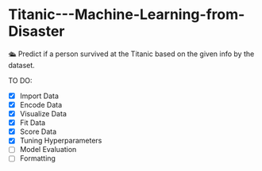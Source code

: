 # Titanic---Machine-Learning-from-Disaster
🛳 Predict if a person survived at the Titanic based on the given info by the dataset.


TO DO:
- [x] Import Data
- [x] Encode Data
- [x] Visualize Data
- [x] Fit Data
- [x] Score Data
- [x] Tuning Hyperparameters
- [ ] Model Evaluation
- [ ] Formatting
